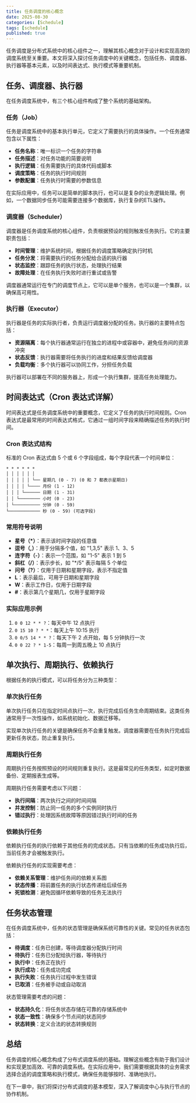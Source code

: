 ```yaml
---
title: 任务调度的核心概念
date: 2025-08-30
categories: [Schedule]
tags: [schedule]
published: true
---
```


任务调度是分布式系统中的核心组件之一，理解其核心概念对于设计和实现高效的调度系统至关重要。本文将深入探讨任务调度中的关键概念，包括任务、调度器、执行器等基本元素，以及时间表达式、执行模式等重要机制。

## 任务、调度器、执行器

在任务调度系统中，有三个核心组件构成了整个系统的基础架构。

### 任务（Job）

任务是调度系统中的基本执行单元，它定义了需要执行的具体操作。一个任务通常包含以下属性：

- **任务名称**：唯一标识一个任务的字符串
- **任务描述**：对任务功能的简要说明
- **执行逻辑**：任务需要执行的具体代码或脚本
- **调度策略**：任务的执行时间规则
- **参数配置**：任务执行时需要的参数信息

在实际应用中，任务可以是简单的脚本执行，也可以是复杂的业务逻辑处理。例如，一个数据同步任务可能需要连接多个数据库，执行复杂的ETL操作。

### 调度器（Scheduler）

调度器是任务调度系统的核心组件，负责根据预设的规则触发任务执行。它的主要职责包括：

- **时间管理**：维护系统时间，根据任务的调度策略确定执行时机
- **任务分发**：将需要执行的任务分配给合适的执行器
- **状态监控**：跟踪任务的执行状态，处理执行结果
- **故障处理**：在任务执行失败时进行重试或告警

调度器通常运行在专门的调度节点上，它可以是单个服务，也可以是一个集群，以确保高可用性。

### 执行器（Executor）

执行器是任务的实际执行者，负责运行调度器分配的任务。执行器的主要特点包括：

- **资源隔离**：每个执行器通常运行在独立的进程中或容器中，避免任务间的资源冲突
- **状态反馈**：执行器需要将任务执行的进度和结果反馈给调度器
- **负载均衡**：多个执行器可以协同工作，分担任务负载

执行器可以部署在不同的服务器上，形成一个执行集群，提高任务处理能力。

## 时间表达式（Cron 表达式详解）

时间表达式是任务调度系统中的重要概念，它定义了任务的执行时间规则。Cron 表达式是最常用的时间表达式格式，它通过一组时间字段来精确描述任务的执行时间。

### Cron 表达式结构

标准的 Cron 表达式由 5 个或 6 个字段组成，每个字段代表一个时间单位：

```
* * * * * *
│ │ │ │ │ │
│ │ │ │ │ └── 星期几 (0 - 7) (0 和 7 都表示星期日)
│ │ │ │ └──── 月份 (1 - 12)
│ │ │ └────── 日期 (1 - 31)
│ │ └──────── 小时 (0 - 23)
│ └────────── 分钟 (0 - 59)
└──────────── 秒 (0 - 59) (可选字段)
```

### 常用符号说明

- **星号（*）**：表示该时间字段的任意值
- **逗号（,）**：用于分隔多个值，如 "1,3,5" 表示 1、3、5
- **连字符（-）**：表示一个范围，如 "1-5" 表示 1 到 5
- **斜杠（/）**：表示步长，如 "*/5" 表示每隔 5 个单位
- **问号（?）**：仅用于日期和星期字段，表示不指定值
- **L**：表示最后，可用于日期和星期字段
- **W**：表示工作日，仅用于日期字段
- **#**：表示第几个星期几，仅用于星期字段

### 实际应用示例

1. `0 0 12 * * ?`：每天中午 12 点执行
2. `0 15 10 ? * *`：每天上午 10:15 执行
3. `0 0/5 14 * * ?`：每天下午 2 点开始，每 5 分钟执行一次
4. `0 0 22 ? * 1-5`：每周一到周五晚上 10 点执行

## 单次执行、周期执行、依赖执行

根据任务的执行模式，可以将任务分为三种类型：

### 单次执行任务

单次执行任务只在指定时间点执行一次，执行完成后任务生命周期结束。这类任务通常用于一次性操作，如系统初始化、数据迁移等。

实现单次执行任务的关键是确保任务不会重复触发。调度器需要在任务执行完成后更新任务状态，防止重复执行。

### 周期执行任务

周期执行任务按照预设的时间规则重复执行。这是最常见的任务类型，如定时数据备份、定期报表生成等。

周期执行任务需要考虑以下问题：
- **执行间隔**：两次执行之间的时间间隔
- **并发控制**：防止同一任务的多个实例同时执行
- **错过执行**：处理因系统故障等原因错过执行时间的任务

### 依赖执行任务

依赖执行任务的执行依赖于其他任务的完成状态。只有当依赖的任务成功执行后，当前任务才会被触发执行。

依赖执行任务的实现需要考虑：
- **依赖关系管理**：维护任务间的依赖关系图
- **状态传播**：将前置任务的执行状态传递给后续任务
- **死锁检测**：避免因循环依赖导致的任务无法执行

## 任务状态管理

在任务调度系统中，任务的状态管理是确保系统可靠性的关键。常见的任务状态包括：

- **待调度**：任务已创建，等待调度器分配执行时间
- **待执行**：任务已分配给执行器，等待执行
- **执行中**：任务正在执行
- **执行成功**：任务成功完成
- **执行失败**：任务执行过程中发生错误
- **已取消**：任务被手动或自动取消

状态管理需要考虑的问题：
- **状态持久化**：将任务状态存储在可靠的存储系统中
- **状态一致性**：确保多个节点间的状态同步
- **状态转换**：定义合法的状态转换规则

## 总结

任务调度的核心概念构成了分布式调度系统的基础。理解这些概念有助于我们设计和实现更加高效、可靠的调度系统。在实际应用中，我们需要根据具体的业务需求选择合适的调度策略和执行模式，确保任务能够按时、准确地执行。

在下一章中，我们将探讨分布式调度的基本模型，深入了解调度中心与执行节点的协作机制。